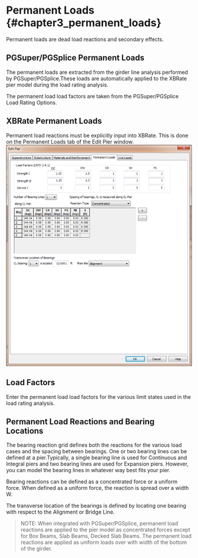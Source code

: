 Permanent Loads {#chapter3_permanent_loads}
==============================================
Permanent loads are dead load reactions and secondary effects.


## PGSuper/PGSplice Permanent Loads
The permanent loads are extracted from the girder line analysis performed by PGSuper/PGSplice.These loads are automatically applied to the XBRate pier model during the load rating analysis.

The permanent load load factors are taken from the PGSuper/PGSplice Load Rating Options.


## XBRate Permanent Loads
Permanent load reactions must be explicitly input into XBRate. This is done on the Permanent Loads tab of the Edit Pier window.
![](PermanentLoads.png)

## Load Factors
Enter the permanent load load factors for the various limit states used in the load rating analysis.

## Permanent Load Reactions and Bearing Locations
The bearing reaction grid defines both the reactions for the various load cases and the spacing between bearings. One or two bearing lines can be defined at a pier.Typically, a single bearing line is used for Continuous and Integral piers and two bearing lines are used for Expansion piers. However, you can model the bearing lines in whatever way best fits your pier.

Bearing reactions can be defined as a concentrated force or a uniform force. When defined as a uniform force, the reaction is spread over a width W.

The transverse location of the bearings is defined by locating one bearing with respect to the Alignment or Bridge Line.

> NOTE: When integrated with PGSuper/PGSplice, permanent load reactions are applied to the pier model as concentrated forces except for Box Beams, Slab Beams, Decked Slab Beams. The permanent load reactions are applied as uniform loads over with width of the bottom of the girder.
